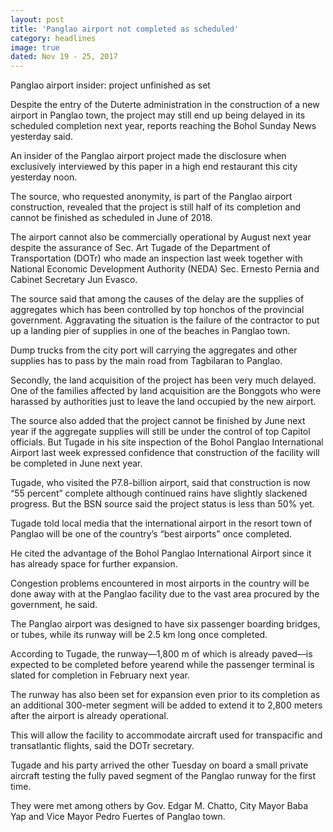 ```yaml
---
layout: post
title: 'Panglao airport not completed as scheduled'
category: headlines
image: true
dated: Nov 19 - 25, 2017
---
```


Panglao airport insider: project unfinished as set

Despite the entry of the Duterte administration in the construction of a new airport in Panglao town, the project may still end up being delayed in its scheduled completion next year, reports reaching the Bohol Sunday News yesterday said.

An insider of the Panglao airport project made the disclosure when exclusively interviewed by this paper in a high end restaurant this city yesterday noon. 

The source, who requested anonymity, is part of the Panglao airport construction, revealed that the project is still half of its completion and cannot be finished as scheduled in June of 2018.

The airport cannot also be commercially operational by August next year despite the assurance of Sec. Art Tugade of the Department of Transportation (DOTr) who made an inspection last week together with National Economic Development Authority (NEDA) Sec. Ernesto Pernia and Cabinet Secretary Jun Evasco.

The source said that among the causes of the delay are the supplies of aggregates which has been controlled by top honchos of the provincial government. Aggravating the situation is the failure of the contractor to put up a landing pier of supplies in one of the beaches in Panglao town.

Dump trucks from the city port will carrying the aggregates and other supplies has to pass by the main road from Tagbilaran to Panglao.

Secondly, the land acquisition of the project has been very much delayed. One of the families affected by land acquisition are the Bonggots who were harassed by authorities just to leave the land occupied by the new airport.

The source also added that the project cannot be finished by June next year if the aggregate supplies will still be under the control of top Capitol officials.
But Tugade in his site inspection of the Bohol Panglao International Airport last week expressed confidence that construction of the facility will be completed in June next year.

Tugade, who visited the P7.8-billion airport, said that construction is now “55 percent” complete although continued rains have slightly slackened progress.
But the BSN source said the project status is less than 50% yet.

Tugade told local media that the international airport in the resort town of Panglao will be one of the country’s “best airports” once completed.

He cited the advantage of the Bohol Panglao International Airport since it has already space for further expansion.

Congestion problems encountered in most airports in the country will be done away with at the Panglao facility due to the vast area procured by the government, he said.

The Panglao airport was designed to have six passenger boarding bridges, or tubes, while its runway will be 2.5 km long once completed.

According to Tugade, the runway—1,800 m of which is already paved—is expected to be completed before yearend while the passenger terminal is slated for completion in February next year.

The runway has also been set for expansion even prior to its completion as an additional 300-meter segment will be added to extend it to 2,800 meters after the airport is already operational.

This will allow the facility to accommodate aircraft used for transpacific and transatlantic flights, said the DOTr secretary.

Tugade and his party arrived the other Tuesday on board a small private aircraft testing the fully paved segment of the Panglao runway for the first time.

They were met among others by Gov. Edgar M. Chatto, City Mayor Baba Yap and Vice Mayor Pedro Fuertes of Panglao town.
